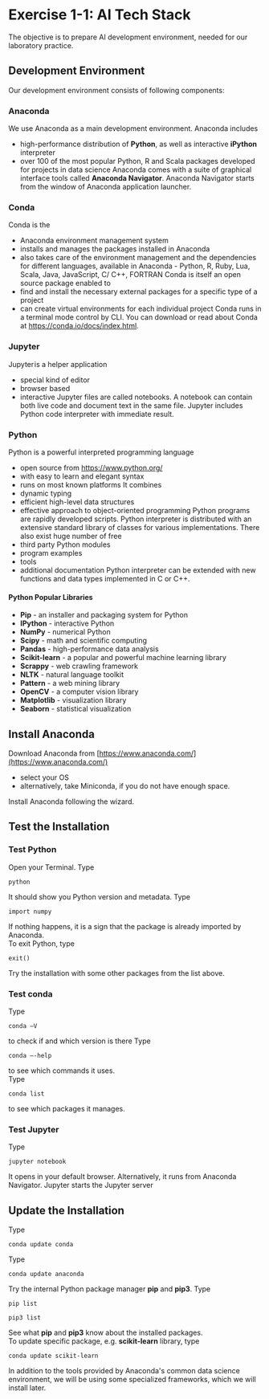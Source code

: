 # Exercise 1-1: AI Tech Stack
The objective is to prepare AI development environment, needed for our laboratory practice.
## Development Environment
Our development environment consists of following components:
### Anaconda
We use Anaconda as a main development environment.
Anaconda includes
-	high-performance distribution of __Python__, as well as interactive __iPython__ interpreter
-	over 100 of the most popular Python, R and Scala packages developed for projects in data science
Anaconda comes with a suite of graphical interface tools called __Anaconda Navigator__.
Anaconda Navigator starts from the window of Anaconda application launcher.
### Conda
Conda is the
-	Anaconda environment management system
-	installs and manages the packages installed in Anaconda
-	also takes care of the environment management and the dependencies for different languages, available in Anaconda  - Python, R, Ruby, Lua, Scala, Java, JavaScript, C/ C++, FORTRAN
Conda is itself an open source package enabled to
-	find and install the necessary external packages for a specific type of a project
-	can create virtual environments for each individual project
Conda runs in a terminal mode control by CLI.
You can download or read about Conda at https://conda.io/docs/index.html.
### Jupyter
Jupyter is a helper application
-	special kind of editor
-	browser based 
-	interactive
Jupyter files are called notebooks. A notebook can contain both live code and document text in the same file.
Jupyter includes Python code interpreter with immediate result.
### Python
Python is a powerful interpreted programming language
-	open source from https://www.python.org/
-	with easy to learn and elegant syntax
-	runs on most known platforms
It combines
-	dynamic typing
-	efficient high-level data structures
-	effective approach to object-oriented programming
Python programs are rapidly developed scripts.
Python interpreter is distributed with an extensive standard library of classes for various implementations.
There also exist huge number of free
-	third party Python modules
-	program examples 
-	tools
-	additional documentation
Python interpreter can be extended with new functions and data types implemented in C or C++.
#### Python Popular Libraries
- __Pip__ - an installer and packaging system for Python
- __IPython__ - interactive Python
- __NumPy__ - numerical Python
- __Scipy__ - math and scientific computing
- __Pandas__ - high-performance data analysis
- __Scikit-learn__ - a popular and powerful machine learning library
- __Scrappy__ - web crawling framework
- __NLTK__ - natural language toolkit
- __Pattern__ - a web mining library
- __OpenCV__ - a computer vision library
- __Matplotlib__ - visualization library
- __Seaborn__ - statistical visualization
## Install Anaconda
Download Anaconda from [https://www.anaconda.com/](https://www.anaconda.com/)
-	select your OS
-	alternatively, take Miniconda, if you do not have enough space.

Install Anaconda following the wizard.
## Test the Installation
### Test Python
Open your Terminal. Type 
```
python
```
It should show you Python version and metadata. Type 
```
import numpy
```
If nothing happens, it is a sign that the package is already imported by Anaconda.<br>
To exit Python, type 
```
exit()
```
Try the installation with some other packages from the list above.
### Test conda
Type
```
conda –V
```
to check if and which version is there
Type
```
conda –-help
```
to see which commands it uses.<br> 
Type
```
conda list
```
to see which packages it manages. 
### Test Jupyter
Type
```
jupyter notebook
```
It opens in your default browser. Alternatively, it runs from Anaconda Navigator. 
Jupyter starts the Jupyter server
## Update the Installation
Type
```
conda update conda
```
Type
```
conda update anaconda
```
Try the internal Python package manager __pip__ and __pip3__.  Type
```
pip list
```
```
pip3 list
```
See what __pip__ and __pip3__  know about the installed packages.<br>
To update specific package, e.g. __scikit-learn__ library, type
```
conda update scikit-learn
```
In addition to the tools provided by Anaconda's common data science environment, we will be using some specialized frameworks, which we will install later.

